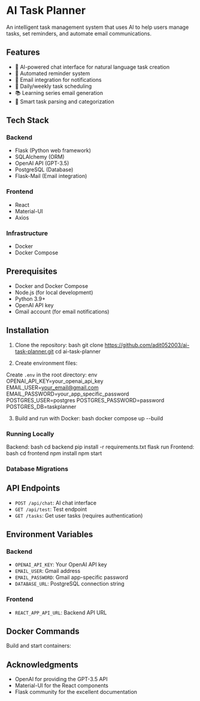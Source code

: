 # AI Task Planner

An intelligent task management system that uses AI to help users manage tasks, set reminders, and automate email communications.

## Features

- 🤖 AI-powered chat interface for natural language task creation
- 📅 Automated reminder system
- 📧 Email integration for notifications
- 🔄 Daily/weekly task scheduling
- 📚 Learning series email generation
- 🎯 Smart task parsing and categorization

## Tech Stack

### Backend
- Flask (Python web framework)
- SQLAlchemy (ORM)
- OpenAI API (GPT-3.5)
- PostgreSQL (Database)
- Flask-Mail (Email integration)

### Frontend
- React
- Material-UI
- Axios

### Infrastructure
- Docker
- Docker Compose

## Prerequisites

- Docker and Docker Compose
- Node.js (for local development)
- Python 3.9+
- OpenAI API key
- Gmail account (for email notifications)

## Installation

1. Clone the repository:
bash
git clone https://github.com/adit052003/ai-task-planner.git
cd ai-task-planner

2. Create environment files:

Create `.env` in the root directory:
env
OPENAI_API_KEY=your_openai_api_key
EMAIL_USER=your_email@gmail.com
EMAIL_PASSWORD=your_app_specific_password
POSTGRES_USER=postgres
POSTGRES_PASSWORD=password
POSTGRES_DB=taskplanner

3. Build and run with Docker:
bash
docker compose up --build

### Running Locally

Backend:
bash
cd backend
pip install -r requirements.txt
flask run
Frontend:
bash
cd frontend
npm install
npm start
### Database Migrations
## API Endpoints

- `POST /api/chat`: AI chat interface
- `GET /api/test`: Test endpoint
- `GET /tasks`: Get user tasks (requires authentication)

## Environment Variables

### Backend
- `OPENAI_API_KEY`: Your OpenAI API key
- `EMAIL_USER`: Gmail address
- `EMAIL_PASSWORD`: Gmail app-specific password
- `DATABASE_URL`: PostgreSQL connection string

### Frontend
- `REACT_APP_API_URL`: Backend API URL

## Docker Commands

Build and start containers:
## Acknowledgments

- OpenAI for providing the GPT-3.5 API
- Material-UI for the React components
- Flask community for the excellent documentation

